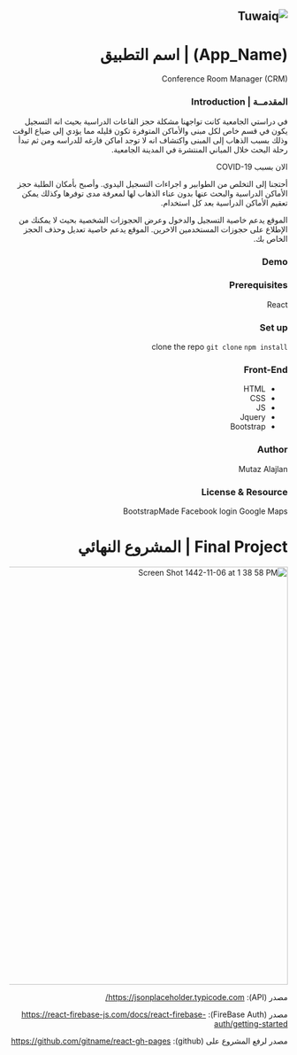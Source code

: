 


<div dir="rtl" align="right" >


![Tuwaiq](https://i.ibb.co/SV2BSn5/tuwaiq.png)
----


# (App_Name) | اسم التطبيق
Conference Room Manager (CRM)


### المقدمــة | Introduction 
 
في دراستي الجامعية كانت تواجهنا مشكلة حجز القاعات الدراسية بحيث انه التسجيل يكون في قسم خاص لكل مبنى والأماكن المتوفرة تكون قليله مما يؤدي إلى ضياع الوقت
وذلك بسبب الذهاب إلى المبنى واكتشاف انه لا توجد اماكن فارغه للدراسه ومن ثم تبدأ رحلة البحث خلال المباني المنتشرة في المدينة الجامعية.

الان بسبب COVID-19 

أحتجنا إلى التخلص من الطوابير و اجراءات التسجيل اليدوي. وأصبح بأمكان الطلبة حجز الأماكن الدراسية والبحث عنها بدون عناء الذهاب لها لمعرفة مدى توفرها
وكذلك يمكن تعقيم الأماكن الدراسية بعد كل استخدام.


الموقع يدعم خاصية التسجيل والدخول وعرض الحجوزات الشخصية بحيث لا يمكنك من الإطلاع على حجوزات المستخدمين الاخرين.
الموقع يدعم خاصية تعديل وحذف الحجز الخاص بك.


### Demo  
  
  
### Prerequisites
 React

  
### Set up  
clone the repo
``` git clone ``` 
``` npm install ```
  
### Front-End  
 - HTML
 - CSS
 - JS
 - Jquery
 - Bootstrap 
  
 ### Author
Mutaz Alajlan
### License & Resource
BootstrapMade
Facebook login
Google Maps

<div dir='rtl'>

# Final Project | المشروع النهائي

  
  </div>
  
  
  <img width="755" alt="Screen Shot 1442-11-06 at 1 38 58 PM" src="https://user-images.githubusercontent.com/80157029/122204807-37260c00-cea8-11eb-9472-f7f48bc3ffdf.png">
 

<div dir='rtl'>
  
مصدر (API): https://jsonplaceholder.typicode.com/
  
مصدر (FireBase Auth): https://react-firebase-js.com/docs/react-firebase-auth/getting-started
  
مصدر لرفع المشروع على (github): https://github.com/gitname/react-gh-pages
  
  </div>
